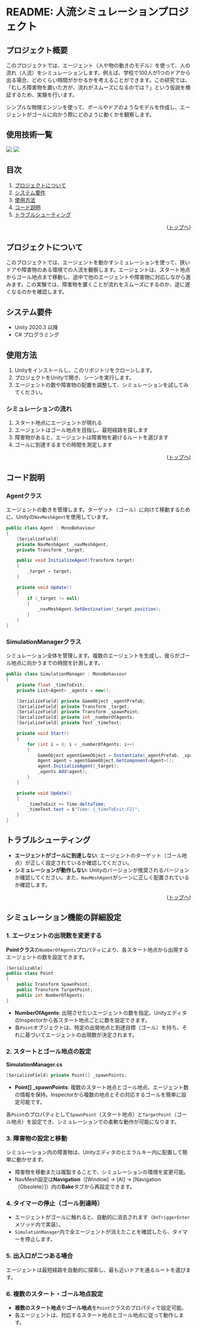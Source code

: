 # README: 人流シミュレーションプロジェクト

## プロジェクト概要

このプロジェクトでは、エージェント（人や物の動きのモデル）を使って、人の流れ（人流）をシミュレーションします。例えば、学校で100人が1つのドアから出る場合、どのくらい時間がかかるかを考えることができます。この研究では、「むしろ障害物を置いた方が、流れがスムーズになるのでは？」という仮説を検証するため、実験を行います。

シンプルな物理エンジンを使って、ボールやドアのようなモデルを作成し、エージェントがゴールに向かう際にどのように動くかを観察します。

## 使用技術一覧

<p style="display: inline">
  <img src="https://img.shields.io/badge/-Unity-000000.svg?logo=unity&style=for-the-badge">
  <img src="https://img.shields.io/badge/-C%23-239120.svg?logo=csharp&style=for-the-badge">
</p>

## 目次

1. [プロジェクトについて](#プロジェクトについて)
2. [システム要件](#システム要件)
3. [使用方法](#使用方法)
4. [コード説明](#コード説明)
5. [トラブルシューティング](#トラブルシューティング)

<p align="right">(<a href="#top">トップへ</a>)</p>

## プロジェクトについて

このプロジェクトでは、エージェントを動かすシミュレーションを使って、狭いドアや障害物のある環境での人流を観察します。エージェントは、スタート地点からゴール地点まで移動し、途中で他のエージェントや障害物に対応しながら進みます。この実験では、障害物を置くことが流れをスムーズにするのか、逆に遅くなるのかを確認します。

## システム要件

- Unity 2020.3 以降
- C# プログラミング

## 使用方法

1. Unityをインストールし、このリポジトリをクローンします。
2. プロジェクトをUnityで開き、シーンを実行します。
3. エージェントの数や障害物の配置を調整して、シミュレーションを試してみてください。

### シミュレーションの流れ

1. スタート地点にエージェントが現れる
2. エージェントはゴール地点を目指し、最短経路を探します
3. 障害物があると、エージェントは障害物を避けるルートを選びます
4. ゴールに到達するまでの時間を測定します

<p align="right">(<a href="#top">トップへ</a>)</p>

## コード説明

### Agentクラス

エージェントの動きを管理します。ターゲット（ゴール）に向けて移動するために、Unityの`NavMeshAgent`を使用しています。

```csharp
public class Agent : MonoBehaviour
{
    [SerializeField]
    private NavMeshAgent _navMeshAgent;
    private Transform _target;

    public void InitializeAgent(Transform target)
    {
        _target = target;
    }

    private void Update()
    {
        if (_target != null)
        {
            _navMeshAgent.SetDestination(_target.position);
        }
    }
}
```

### SimulationManagerクラス

シミュレーション全体を管理します。複数のエージェントを生成し、彼らがゴール地点に向かうまでの時間を計測します。

```csharp
public class SimulationManager : MonoBehaviour
{
    private float _timeToExit;
    private List<Agent> _agents = new();

    [SerializeField] private GameObject _agentPrefab;
    [SerializeField] private Transform _target;
    [SerializeField] private Transform _spawnPoint;
    [SerializeField] private int _numberOfAgents;
    [SerializeField] private Text _timeText;

    private void Start()
    {
        for (int i = 0; i < _numberOfAgents; i++)
        {
            GameObject agentGameObject = Instantiate(_agentPrefab, _spawnPoint.position, Quaternion.identity);
            Agent agent = agentGameObject.GetComponent<Agent>();
            agent.InitializeAgent(_target);
            _agents.Add(agent);
        }
    }

    private void Update()
    {
        _timeToExit += Time.deltaTime;
        _timeText.text = $"Time: {_timeToExit:F2}";
    }
}
```

## トラブルシューティング

- **エージェントがゴールに到達しない**: エージェントのターゲット（ゴール地点）が正しく設定されているか確認してください。
- **シミュレーションが動作しない**: Unityのバージョンが推奨されるバージョンか確認してください。また、`NavMeshAgent`がシーンに正しく配置されているか確認します。

<p align="right">(<a href="#top">トップへ</a>)</p>

## シミュレーション機能の詳細設定

### 1. エージェントの出現数を変更する

**Pointクラス**の`NumberOfAgents`プロパティにより、各スタート地点から出現するエージェントの数を設定できます。

```csharp
[Serializable]
public class Point
{
    public Transform SpawnPoint;
    public Transform TargetPoint;
    public int NumberOfAgents;
}
```

- **NumberOfAgents**: 出現させたいエージェントの数を指定。UnityエディタのInspectorから各スタート地点ごとに数を設定できます。
- 各`Point`オブジェクトは、特定の出発地点と到達目標（ゴール）を持ち、それに基づいてエージェントの出現数が決定されます。

### 2. スタートとゴール地点の設定

**SimulationManager.cs**

```csharp
[SerializeField] private Point[] _spawnPoints;
```

- **Point[] _spawnPoints**: 複数のスタート地点とゴール地点、エージェント数の情報を保持。Inspectorから複数の地点とその対応するゴールを簡単に設定可能です。

各`Point`のプロパティとして`SpawnPoint`（スタート地点）と`TargetPoint`（ゴール地点）を設定でき、シミュレーションでの柔軟な動作が可能になります。

### 3. 障害物の設定と移動

シミュレーション内の障害物は、Unityエディタのヒエラルキー内に配置して簡単に動かせます。

- 障害物を移動または複製することで、シミュレーションの環境を変更可能。
- NavMesh設定は**Navigation**（[Window] → [AI] → [Navigation（Obsolete）]）内の**Bake**タブから再設定できます。

### 4. タイマーの停止（ゴール到達時）

- エージェントがゴールに触れると、自動的に消去されます（`OnTriggerEnter`メソッド内で実装）。
- `SimulationManager`内で全エージェントが消えたことを確認したら、タイマーを停止します。

### 5. 出入口が二つある場合

エージェントは最短経路を自動的に探索し、最も近いドアを通るルートを選びます。

### 6. 複数のスタート・ゴール地点設定

- **複数のスタート地点**や**ゴール地点**を`Point`クラスのプロパティで設定可能。
- 各エージェントは、対応するスタート地点とゴール地点に従って動作します。